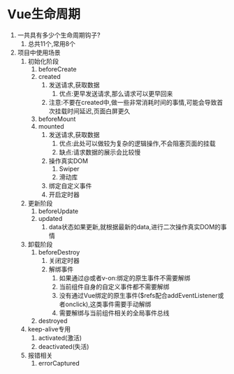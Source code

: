 # Vue生命周期

1. 一共具有多少个生命周期钩子?
   1. 总共11个,常用8个
2. 项目中使用场景
   1. 初始化阶段
      1. beforeCreate
      2. created
         1. 发送请求,获取数据
            1. 优点:更早发送请求,那么请求可以更早回来
         2. 注意:不要在created中,做一些非常消耗时间的事情,可能会导致首次挂载时间延迟,页面白屏更久
      3. beforeMount
      4. mounted
         1. 发送请求,获取数据
            1. 优点:此处可以做较为复杂的逻辑操作,不会阻塞页面的挂载
            2. 缺点:请求数据的展示会比较慢
         2. 操作真实DOM
            1. Swiper
            2. 滑动库
         3. 绑定自定义事件
         4. 开启定时器
   2. 更新阶段
      1. beforeUpdate
      2. updated
         1. data状态如果更新,就根据最新的data,进行二次操作真实DOM的事情
   3. 卸载阶段
      1. beforeDestroy
         1. 关闭定时器
         2. 解绑事件
            1. 如果通过@或者v-on:绑定的原生事件不需要解绑
            2. 当前组件自身的自定义事件都不需要解绑
            3. 没有通过Vue绑定的原生事件($refs配合addEventListener或者onclick),这类事件需要手动解绑
            4. 需要解绑与当前组件相关的全局事件总线
      2. destroyed
   4. keep-alive专用
      1. activated(激活)
      2. deactivated(失活)
   5. 报错相关
      1. errorCaptured

